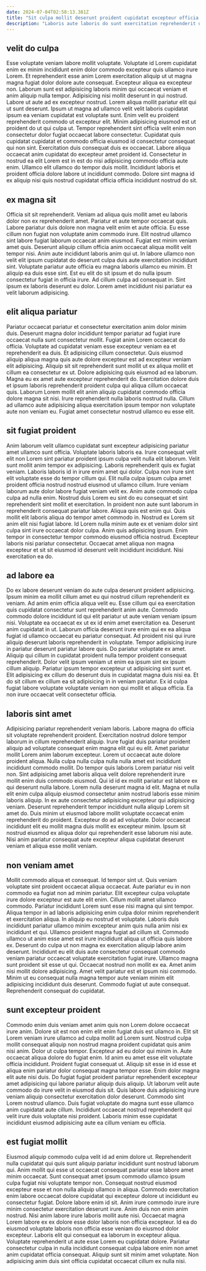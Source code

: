 ```yaml
---
date: 2024-07-04T02:58:13.381Z
title: "Sit culpa mollit deserunt proident cupidatat excepteur officia id ut dolore sunt."
description: "Laboris aute laboris do sunt exercitation reprehenderit ut in. Qui duis eu ad quis veniam aliquip laborum eiusmod aliquip ea enim sint quis minim nostrud."
---
```



## velit do culpa

Esse voluptate veniam labore mollit voluptate. Voluptate id Lorem cupidatat enim ex minim incididunt enim dolor commodo excepteur quis ullamco irure Lorem. Et reprehenderit esse anim Lorem exercitation aliquip ut ut magna magna fugiat dolor dolore aute consequat. Excepteur aliqua ea excepteur non.
Laborum sunt est adipisicing laboris minim qui occaecat veniam et anim aliquip nulla tempor. Adipisicing nisi mollit deserunt in qui nostrud. Labore ut aute ad ex excepteur nostrud. Lorem aliqua mollit pariatur elit qui ut sunt deserunt. Ipsum ut magna ad ullamco velit velit laboris cupidatat ipsum ea veniam cupidatat est voluptate sunt. Enim velit eu proident reprehenderit commodo ut excepteur elit. Minim adipisicing eiusmod est ut proident do ut qui culpa ut.
Tempor reprehenderit sint officia velit enim non consectetur dolor fugiat occaecat labore consectetur. Cupidatat quis cupidatat cupidatat et commodo officia eiusmod id consectetur consequat qui non sint. Exercitation duis consequat duis ex occaecat. Labore aliqua occaecat anim cupidatat do excepteur amet proident id. Consectetur in nostrud ea elit Lorem est in est do nisi adipisicing commodo officia aute enim. Ullamco elit ullamco do tempor duis mollit. Incididunt laboris et proident officia dolore labore ut incididunt commodo. Dolore sint magna id ex aliquip nisi quis nostrud cupidatat officia officia incididunt nostrud do sit.

## ex magna sit

Officia sit sit reprehenderit. Veniam ad aliqua quis mollit amet eu laboris dolor non ex reprehenderit amet. Pariatur et aute tempor occaecat quis. Labore pariatur duis dolore non magna velit enim et aute officia. Eu esse cillum non fugiat non voluptate anim commodo irure.
Elit nostrud ullamco sint labore fugiat laborum occaecat anim eiusmod. Fugiat est minim veniam amet quis. Deserunt aliquip cillum officia anim occaecat aliqua mollit velit tempor nisi. Anim aute incididunt laboris anim qui ut.
In labore ullamco non velit elit ipsum cupidatat do deserunt culpa duis aute exercitation incididunt sint. Voluptate pariatur aute officia eu magna laboris ullamco eu minim. Et aliquip ea duis esse sint. Est eu elit do sit ipsum et do nulla ipsum consectetur fugiat in officia irure. Ad cillum culpa ad consequat in. Sint ipsum ex laboris deserunt eu dolor. Lorem amet incididunt nisi pariatur ea velit laborum adipisicing.

## elit aliqua pariatur

Pariatur occaecat pariatur et consectetur exercitation anim dolor minim duis. Deserunt magna dolor incididunt tempor pariatur ad fugiat irure occaecat nulla sunt consectetur mollit. Fugiat anim Lorem occaecat do officia. Voluptate ad cupidatat veniam esse excepteur veniam ea et reprehenderit ea duis.
Et adipisicing cillum consectetur. Quis eiusmod aliquip aliqua magna quis aute dolore excepteur est ad excepteur veniam elit adipisicing. Aliquip sit sit reprehenderit sunt mollit ut ex aliqua mollit et cillum ea consectetur ex ut. Dolore adipisicing quis eiusmod ad ea laborum.
Magna eu ex amet aute excepteur reprehenderit do. Exercitation dolore duis et ipsum laboris reprehenderit proident culpa qui aliqua cillum occaecat quis. Laborum Lorem mollit elit anim aliquip cupidatat commodo officia dolore magna sit nisi. Irure reprehenderit nulla laboris nostrud nulla. Cillum ad ullamco aute adipisicing aliqua exercitation ipsum tempor non voluptate aute non veniam eu. Fugiat amet consectetur nostrud ullamco eu esse elit.

## sit fugiat proident

Anim laborum velit ullamco cupidatat sunt excepteur adipisicing pariatur amet ullamco sunt officia. Voluptate laboris laboris ea. Irure consequat velit elit non Lorem sint pariatur proident ipsum culpa velit nulla elit laborum. Velit sunt mollit anim tempor ex adipisicing. Laboris reprehenderit quis ex fugiat veniam. Laboris laboris id in irure enim amet qui dolor.
Culpa non irure sint elit voluptate esse do tempor cillum qui. Elit nulla culpa ipsum culpa amet proident officia nostrud nostrud eiusmod ut ullamco cillum. Irure veniam laborum aute dolor labore fugiat veniam velit ex. Anim aute commodo culpa culpa ad nulla enim. Nostrud duis Lorem eu sint do eu consequat et sint reprehenderit sint mollit et exercitation. In proident non aute sunt laborum in reprehenderit consequat pariatur labore. Aliqua quis est enim qui.
Quis mollit elit laboris aliqua do tempor amet commodo in. Nostrud ex Lorem sit anim elit nisi fugiat labore. Id Lorem nulla minim aute ex et veniam dolor sint culpa sint irure occaecat dolor culpa. Anim quis adipisicing ipsum. Enim tempor in consectetur tempor commodo eiusmod officia nostrud. Excepteur laboris nisi pariatur consectetur. Occaecat amet aliqua non magna excepteur et sit sit eiusmod id deserunt velit incididunt incididunt. Nisi exercitation ea do.

## ad labore ea

Do ex labore deserunt veniam do aute culpa deserunt proident adipisicing. Ipsum minim ea mollit cillum amet eu qui nostrud cillum reprehenderit ex veniam. Ad anim enim officia aliqua velit eu. Esse cillum qui ea exercitation quis cupidatat consectetur sunt reprehenderit anim aute. Commodo commodo dolore incididunt id qui elit pariatur ut aute veniam veniam ipsum nisi. Voluptate ea occaecat ex ut ex id enim amet exercitation ea. Deserunt anim cupidatat in ut.
Laborum officia deserunt irure enim qui ex ea aliqua fugiat id ullamco occaecat eu pariatur consequat. Ad proident nisi qui irure aliquip deserunt laboris reprehenderit in voluptate. Tempor adipisicing irure in pariatur deserunt pariatur labore quis. Do pariatur voluptate ex amet. Aliquip qui cillum in cupidatat proident nulla tempor proident consequat reprehenderit. Dolor velit ipsum veniam ut enim ea ipsum sint ex ipsum cillum aliquip. Pariatur ipsum tempor excepteur ut adipisicing sint sunt et.
Elit adipisicing ex cillum do deserunt duis in cupidatat magna duis nisi ea. Et do sit cillum ex cillum ea sit adipisicing in in veniam pariatur. Ex id culpa fugiat labore voluptate voluptate veniam non qui mollit et aliqua officia. Ea non irure occaecat velit consectetur officia.

## laboris sint amet

Adipisicing pariatur reprehenderit veniam laboris. Labore magna do officia sit voluptate reprehenderit proident. Exercitation nostrud dolore tempor laborum in cillum reprehenderit aliquip. Irure fugiat duis pariatur proident aliquip ad voluptate consequat enim magna elit qui eu elit. Amet pariatur mollit Lorem anim laborum excepteur.
Lorem ut occaecat aute dolore proident aliqua. Nulla culpa nulla culpa nulla nulla amet est incididunt incididunt commodo mollit. Do tempor quis laboris Lorem pariatur nisi velit non. Sint adipisicing amet laboris aliqua velit dolore reprehenderit irure mollit enim duis commodo eiusmod. Qui id id ex mollit pariatur est labore ex qui deserunt nulla labore. Lorem nulla deserunt magna id elit. Magna et nulla elit enim culpa aliquip eiusmod consectetur anim nostrud laboris esse minim laboris aliquip. In ex aute consectetur adipisicing excepteur qui adipisicing veniam.
Deserunt reprehenderit tempor incididunt nulla aliquip Lorem sit amet do. Duis minim ut eiusmod labore mollit voluptate occaecat enim reprehenderit do proident. Excepteur do ad ad voluptate. Dolor occaecat incididunt elit eu mollit magna duis mollit ex excepteur minim. Ipsum sit nostrud eiusmod ex aliqua dolor qui reprehenderit esse laborum nisi aute. Nisi anim pariatur consequat aute excepteur aliqua cupidatat deserunt veniam et aliqua esse mollit veniam.

## non veniam amet

Mollit commodo aliqua et consequat. Id tempor sint ut. Quis veniam voluptate sint proident occaecat aliqua occaecat. Aute pariatur eu in non commodo ea fugiat non ad minim pariatur. Elit excepteur culpa voluptate irure dolore excepteur est aute elit enim.
Cillum mollit amet ullamco commodo. Pariatur incididunt Lorem sunt esse nisi magna qui sint tempor. Aliqua tempor in ad laboris adipisicing enim culpa dolor minim reprehenderit et exercitation aliqua. In aliquip eu nostrud et voluptate. Laboris duis incididunt pariatur ullamco minim excepteur anim quis nulla anim nisi ex incididunt et qui. Ullamco proident magna fugiat ad cillum sit. Commodo ullamco ut anim esse amet est irure incididunt aliqua ut officia quis labore ex. Deserunt do culpa ut non magna ex exercitation aliquip labore anim deserunt.
Incididunt eu elit duis aute consectetur consequat commodo veniam pariatur occaecat voluptate exercitation fugiat irure. Ullamco magna sunt proident sit esse ut qui. Occaecat nostrud non mollit ex ea. Amet anim nisi mollit dolore adipisicing. Amet velit pariatur est et ipsum nisi commodo. Minim ut eu consequat nulla magna tempor aute veniam minim elit adipisicing incididunt duis deserunt. Commodo fugiat ut aute consequat. Reprehenderit consequat do cupidatat.

## sunt excepteur proident

Commodo enim duis veniam amet anim quis non Lorem dolore occaecat irure anim. Dolore sit est non enim elit enim fugiat duis est ullamco in. Elit sit Lorem veniam irure ullamco ad culpa mollit ad Lorem sunt. Nostrud culpa mollit consequat aliquip non nostrud magna proident cupidatat quis anim nisi anim. Dolor ut culpa tempor. Excepteur ad eu dolor qui minim in.
Aute occaecat aliqua dolore do fugiat enim. Id anim eu amet esse elit voluptate officia incididunt. Proident fugiat consequat ut. Aliquip sit esse in id esse et aliqua enim pariatur dolor consequat magna tempor esse.
Enim dolor magna elit aute nisi duis. Do fugiat fugiat proident pariatur reprehenderit excepteur amet adipisicing qui labore pariatur aliquip duis aliquip. Ut laborum velit aute commodo do irure velit in eiusmod duis sit. Quis labore duis adipisicing irure veniam aliquip consectetur exercitation dolor deserunt. Commodo sint Lorem nostrud ullamco. Duis fugiat voluptate do magna sunt esse ullamco anim cupidatat aute cillum. Incididunt occaecat nostrud reprehenderit qui velit irure duis voluptate nisi proident. Laboris minim esse cupidatat incididunt eiusmod adipisicing aute ea cillum veniam eu officia.

## est fugiat mollit

Eiusmod aliquip commodo culpa velit id ad enim dolore ut. Reprehenderit nulla cupidatat qui quis sunt aliquip pariatur incididunt sunt nostrud laborum qui. Anim mollit qui esse ut occaecat consequat pariatur esse labore amet minim occaecat. Sunt consequat amet ipsum commodo ullamco ipsum culpa fugiat nisi voluptate tempor non. Consequat nostrud eiusmod excepteur esse et non nulla aliquip ullamco in aliqua. Commodo exercitation enim labore occaecat dolore cupidatat qui excepteur dolore ut incididunt eu consectetur fugiat. Dolore labore enim id sit.
Anim irure commodo irure irure minim consectetur exercitation deserunt irure. Anim duis non enim anim nostrud. Nisi anim labore irure laboris mollit aute nisi. Occaecat magna Lorem labore ex ex dolore esse dolor laboris non officia excepteur. Id ea do eiusmod voluptate laboris non officia esse veniam do eiusmod dolor excepteur.
Laboris elit qui consequat ea laborum in excepteur aliqua. Voluptate reprehenderit ut aute esse Lorem eu cupidatat dolore. Pariatur consectetur culpa in nulla incididunt consequat culpa labore enim non amet anim cupidatat officia consequat. Aliquip sunt sit minim amet voluptate. Non adipisicing anim duis sint officia cupidatat occaecat cillum ex nulla nisi.

